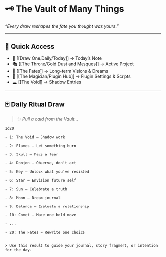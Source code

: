 # 🗝️ The Vault of Many Things
_“Every draw reshapes the fate you thought was yours.”_

---

## 🎯 Quick Access

- 📅 [[Draw One/Daily/Today]] → Today’s Note
- 🎭 [[The Throne/Gold Dust and Masques]] → Active Project
- 🔮 [[The Fates]] → Long-term Visions & Dreams
- 🧙 [[The Magician/Plugin Hub]] → Plugin Settings & Scripts
- 🕳️ [[The Void]] → Shadow Entries

---

## 🃏 Daily Ritual Draw

> ✨ *Pull a card from the Vault...*

```dice
1d20

- 1: The Void – Shadow work
    
- 2: Flames – Let something burn
    
- 3: Skull – Face a fear
    
- 4: Donjon – Observe, don't act
    
- 5: Key – Unlock what you’ve resisted
    
- 6: Star – Envision future self
    
- 7: Sun – Celebrate a truth
    
- 8: Moon – Dream journal
    
- 9: Balance – Evaluate a relationship
    
- 10: Comet – Make one bold move
    
- ...
    
- 20: The Fates – Rewrite one choice
    

> Use this result to guide your journal, story fragment, or intention for the day.
